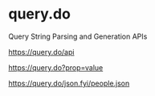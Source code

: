 # query.do
Query String Parsing and Generation APIs 

<https://query.do/api>


<https://query.do?prop=value>


<https://query.do/json.fyi/people.json>
